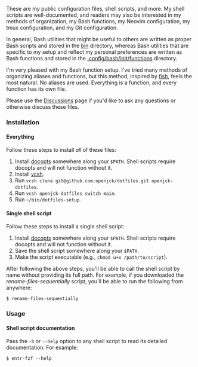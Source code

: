 These are my public configuration files, shell scripts, and more. My shell
scripts are well-documented, and readers may also be interested in my methods of
organization, my Bash functions, my Neovim configuration, my tmux configuration,
and my Git configuration.

In general, Bash utilities that might be useful to others are written as proper
Bash scripts and stored in the [bin](bin) directory, whereas Bash utilities that
are specific to my setup and reflect my personal preferences are written as Bash
functions and stored in the
[.config/bash/init/functions](.config/bash/init/functions) directory.

I'm very pleased with my Bash function setup. I've tried many methods of
organizing aliases and functions, but this method, inspired by
[fish](https://github.com/fish-shell/fish-shell), feels the most natural. No
aliases are used. Everything is a function, and every function has its own file.

Please use the [Discussions](https://github.com/openjck/dotfiles/discussions)
page if you'd like to ask any questions or otherwise discuss these files.

### Installation

#### Everything

Follow these steps to install _all_ of these files:

1. Install [docopts](https://github.com/docopt/docopts) somewhere along your
   `$PATH`. Shell scripts require docopts and will not function without it.
2. Install [vcsh](https://github.com/RichiH/vcsh).
3. Run `vcsh clone git@github.com:openjck/dotfiles.git openjck-dotfiles`.
4. Run `vcsh openjck-dotfiles switch main`.
5. Run `~/bin/dotfiles-setup`.

#### Single shell script

Follow these steps to install a single shell script:

1. Install [docopts](https://github.com/docopt/docopts) somewhere along your
   `$PATH`. Shell scripts require docopts and will not function without it.
2. Save the shell script somewhere along your `$PATH`.
3. Make the script executable (e.g., `chmod u+x /path/to/script`).

After following the above steps, you'll be able to call the shell script by name
without providing its full path. For example, if you downloaded the
_rename-files-sequentially_ script, you'll be able to run the following from
anywhere:

```
$ rename-files-sequentially
```

### Usage

#### Shell script documentation

Pass the `-h` or `--help` option to any shell script to read its detailed
documentation. For example:

```shell
$ entr-fzf --help
```
